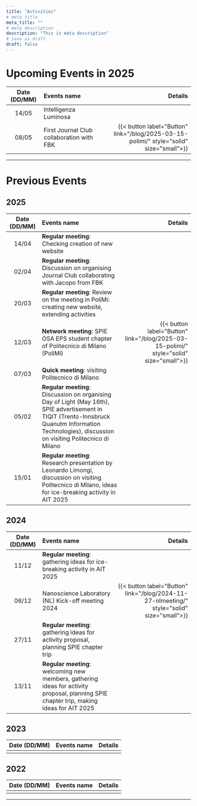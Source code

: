 ```yaml
---
title: "Activities"
# meta title
meta_title: ""
# meta description
description: "This is meta description"
# save as draft
draft: false
---
```


# Upcoming Events in 2025
| Date (DD/MM) |      Events name      | Details |
| :-------------: | :----------- | ----: |
| 14/05 | Intelligenza Luminosa | |
| 08/05 | First Journal Club collaboration with FBK | {{< button label="Button" link="/blog/2025-03-15-polimi/" style="solid" size="small">}} |

<hr>

# Previous Events
## 2025
| Date (DD/MM) |      Events name      | Details |
| :-------------: | :----------- | ----: |
| 14/04 | **Regular meeting**: Checking creation of new website | |
| 02/04 | **Regular meeting**: Discussion on organising Journal Club collaborating with Jacopo from FBK | |
| 20/03 | **Regular meeting**: Review on the meeting in PoliMi: creating new website, extending activities | |
| 12/03 | **Network meeting**: SPIE OSA EPS student chapter of Politecnico di Milano (PoliMi) | {{< button label="Button" link="/blog/2025-03-15-polimi/" style="solid" size="small">}} |
| 07/03 | **Quick meeting**: visiting Politecnico di Milano | |
| 05/02 | **Regular meeting**: Discussion on organising Day of Light (May 16th), SPIE advertisement in TIQIT (Trento-Innsbruck Quanutm Information Technologies), discussion on visiting Politecnico di Milano | |
| 15/01 | **Regular meeting**: Research presentation by Leonardo Limongi, discussion on visiting Politecnico di Milano, ideas for ice-breaking activity in AIT 2025 | |
## 2024
| Date (DD/MM) |      Events name      | Details |
| :-------------: | :----------- | ----: |
| 11/12 | **Regular meeting**: gathering ideas for ice-breaking activity in AIT 2025 | |
| 06/12 | Nanoscience Laboratory (NL) Kick-off meeting 2024 | {{< button label="Button" link="/blog/2024-11-27-nlmeeting/" style="solid" size="small">}} |
| 27/11 | **Regular meeting**: gathering ideas for activity proposal, planning SPIE chapter trip | |
| 13/11 | **Regular meeting**: welcoming new members, gathering ideas for activity proposal, planning SPIE chapter trip, making ideas for AIT 2025 | |
## 2023
| Date (DD/MM) |      Events name      | Details |
| ------------- | :-----------: | ----: |
|  | | |
## 2022
| Date (DD/MM) |      Events name      | Details |
| ------------- | :-----------: | ----: |
|  | | |

<hr>